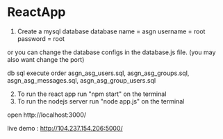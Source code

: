 # ReactApp
1. Create a mysql database
  database name = asgn
  username = root
  password = root
  
  or you can change the database configs in the database.js file.
  (you may also want change the port)
  
  db sql execute order
  asgn_asg_users.sql, asgn_asg_groups.sql, asgn_asg_messages.sql, asgn_asg_group_users.sql
  
2. To run the react app run "npm start" on the terminal
3. To run the nodejs server run "node app.js" on the terminal

open http://localhost:3000/

live demo : http://104.237.154.206:5000/
